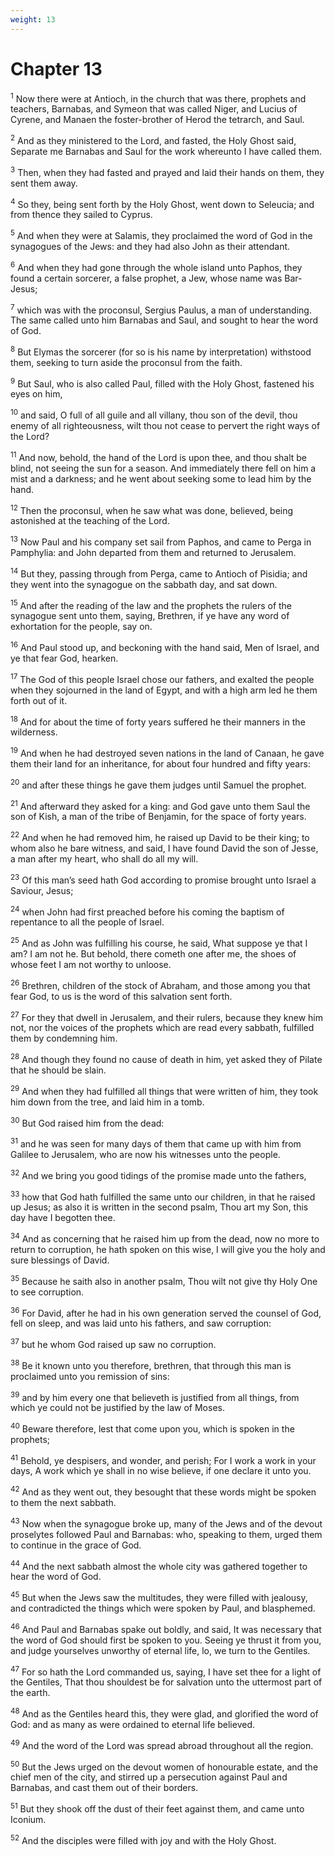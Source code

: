 ```yaml
---
weight: 13
---
```


# Chapter 13

<sup>1</sup> Now there were at Antioch, in the church that was there, prophets and teachers, Barnabas, and Symeon that was called Niger, and Lucius of Cyrene, and Manaen the foster-brother of Herod the tetrarch, and Saul. 

<sup>2</sup> And as they ministered to the Lord, and fasted, the Holy Ghost said, Separate me Barnabas and Saul for the work whereunto I have called them. 

<sup>3</sup> Then, when they had fasted and prayed and laid their hands on them, they sent them away. 

<sup>4</sup> So they, being sent forth by the Holy Ghost, went down to Seleucia; and from thence they sailed to Cyprus. 

<sup>5</sup> And when they were at Salamis, they proclaimed the word of God in the synagogues of the Jews: and they had also John as their attendant. 

<sup>6</sup> And when they had gone through the whole island unto Paphos, they found a certain sorcerer, a false prophet, a Jew, whose name was Bar-Jesus; 

<sup>7</sup> which was with the proconsul, Sergius Paulus, a man of understanding. The same called unto him Barnabas and Saul, and sought to hear the word of God. 

<sup>8</sup> But Elymas the sorcerer (for so is his name by interpretation) withstood them, seeking to turn aside the proconsul from the faith. 

<sup>9</sup> But Saul, who is also called Paul, filled with the Holy Ghost, fastened his eyes on him, 

<sup>10</sup> and said, O full of all guile and all villany, thou son of the devil, thou enemy of all righteousness, wilt thou not cease to pervert the right ways of the Lord? 

<sup>11</sup> And now, behold, the hand of the Lord is upon thee, and thou shalt be blind, not seeing the sun for a season. And immediately there fell on him a mist and a darkness; and he went about seeking some to lead him by the hand. 

<sup>12</sup> Then the proconsul, when he saw what was done, believed, being astonished at the teaching of the Lord. 

<sup>13</sup> Now Paul and his company set sail from Paphos, and came to Perga in Pamphylia: and John departed from them and returned to Jerusalem. 

<sup>14</sup> But they, passing through from Perga, came to Antioch of Pisidia; and they went into the synagogue on the sabbath day, and sat down. 

<sup>15</sup> And after the reading of the law and the prophets the rulers of the synagogue sent unto them, saying, Brethren, if ye have any word of exhortation for the people, say on. 

<sup>16</sup> And Paul stood up, and beckoning with the hand said, Men of Israel, and ye that fear God, hearken. 

<sup>17</sup> The God of this people Israel chose our fathers, and exalted the people when they sojourned in the land of Egypt, and with a high arm led he them forth out of it. 

<sup>18</sup> And for about the time of forty years suffered he their manners in the wilderness. 

<sup>19</sup> And when he had destroyed seven nations in the land of Canaan, he gave them their land for an inheritance, for about four hundred and fifty years: 

<sup>20</sup> and after these things he gave them judges until Samuel the prophet. 

<sup>21</sup> And afterward they asked for a king: and God gave unto them Saul the son of Kish, a man of the tribe of Benjamin, for the space of forty years. 

<sup>22</sup> And when he had removed him, he raised up David to be their king; to whom also he bare witness, and said, I have found David the son of Jesse, a man after my heart, who shall do all my will. 

<sup>23</sup> Of this man’s seed hath God according to promise brought unto Israel a Saviour, Jesus; 

<sup>24</sup> when John had first preached before his coming the baptism of repentance to all the people of Israel. 

<sup>25</sup> And as John was fulfilling his course, he said, What suppose ye that I am? I am not he. But behold, there cometh one after me, the shoes of whose feet I am not worthy to unloose. 

<sup>26</sup> Brethren, children of the stock of Abraham, and those among you that fear God, to us is the word of this salvation sent forth. 

<sup>27</sup> For they that dwell in Jerusalem, and their rulers, because they knew him not, nor the voices of the prophets which are read every sabbath, fulfilled them by condemning him. 

<sup>28</sup> And though they found no cause of death in him, yet asked they of Pilate that he should be slain. 

<sup>29</sup> And when they had fulfilled all things that were written of him, they took him down from the tree, and laid him in a tomb. 

<sup>30</sup> But God raised him from the dead: 

<sup>31</sup> and he was seen for many days of them that came up with him from Galilee to Jerusalem, who are now his witnesses unto the people. 

<sup>32</sup> And we bring you good tidings of the promise made unto the fathers, 

<sup>33</sup> how that God hath fulfilled the same unto our children, in that he raised up Jesus; as also it is written in the second psalm, Thou art my Son, this day have I begotten thee. 

<sup>34</sup> And as concerning that he raised him up from the dead, now no more to return to corruption, he hath spoken on this wise, I will give you the holy and sure blessings of David. 

<sup>35</sup> Because he saith also in another psalm, Thou wilt not give thy Holy One to see corruption. 

<sup>36</sup> For David, after he had in his own generation served the counsel of God, fell on sleep, and was laid unto his fathers, and saw corruption: 

<sup>37</sup> but he whom God raised up saw no corruption. 

<sup>38</sup> Be it known unto you therefore, brethren, that through this man is proclaimed unto you remission of sins: 

<sup>39</sup> and by him every one that believeth is justified from all things, from which ye could not be justified by the law of Moses. 

<sup>40</sup> Beware therefore, lest that come upon you, which is spoken in the prophets; 

<sup>41</sup> Behold, ye despisers, and wonder, and perish; For I work a work in your days, A work which ye shall in no wise believe, if one declare it unto you. 

<sup>42</sup> And as they went out, they besought that these words might be spoken to them the next sabbath. 

<sup>43</sup> Now when the synagogue broke up, many of the Jews and of the devout proselytes followed Paul and Barnabas: who, speaking to them, urged them to continue in the grace of God. 

<sup>44</sup> And the next sabbath almost the whole city was gathered together to hear the word of God. 

<sup>45</sup> But when the Jews saw the multitudes, they were filled with jealousy, and contradicted the things which were spoken by Paul, and blasphemed. 

<sup>46</sup> And Paul and Barnabas spake out boldly, and said, It was necessary that the word of God should first be spoken to you. Seeing ye thrust it from you, and judge yourselves unworthy of eternal life, lo, we turn to the Gentiles. 

<sup>47</sup> For so hath the Lord commanded us, saying, I have set thee for a light of the Gentiles, That thou shouldest be for salvation unto the uttermost part of the earth. 

<sup>48</sup> And as the Gentiles heard this, they were glad, and glorified the word of God: and as many as were ordained to eternal life believed. 

<sup>49</sup> And the word of the Lord was spread abroad throughout all the region. 

<sup>50</sup> But the Jews urged on the devout women of honourable estate, and the chief men of the city, and stirred up a persecution against Paul and Barnabas, and cast them out of their borders. 

<sup>51</sup> But they shook off the dust of their feet against them, and came unto Iconium. 

<sup>52</sup> And the disciples were filled with joy and with the Holy Ghost. 


